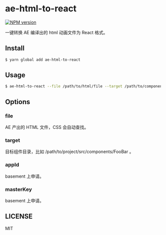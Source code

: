 # ae-html-to-react

[![NPM version](https://img.shields.io/npm/v/ae-html-to-react.svg?style=flat)](https://npmjs.org/package/ae-html-to-react)

一键转换 AE 编译出的 html 动画文件为 React 格式。

## Install

```bash
$ yarn global add ae-html-to-react
```

## Usage

```bash
$ ae-html-to-react --file /path/to/html/file --target /path/to/component --appId xxx --masterKey xxx 
```

## Options

### file

AE 产出的 HTML 文件，CSS 会自动查找。

### target

目标组件目录，比如 /path/to/project/src/components/FooBar 。

### appId

basement 上申请。

### masterKey

basement 上申请。

## LICENSE

MIT

